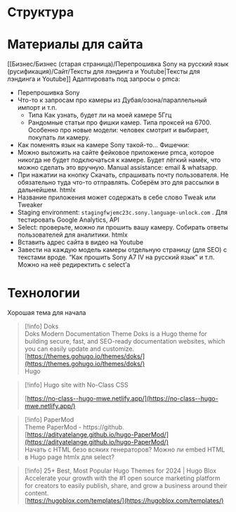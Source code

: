 # Структура
# Материалы для сайта
[[Бизнес/Бизнес (старая страница)/Перепрошивка Sony на русский язык (русификация)/Сайт/Тексты для лэндинга и Youtube|Тексты для лэндинга и Youtube]]
Адаптировать под запросы о pmca:
- Перепрошивка Sony
- Что-то к запросам про камеры из Дубая/озона/параллельный импорт и т.п.
    - Типа Как узнать, будет ли на моей камере 5Ггц
    - Рандомные статьи про фишки камер. Типа проксей на 6700. Особенно про новые модели: человек смотрит и выбирает, покупать ли камеру.
- Как поменять язык на камере Sony такой-то…
Фишечки:
- Можно выложить на сайте фейковое приложение pmca, которое никогда не будет подключаться к камере. Будет лёгкий намёк, что можно сделать это вручную. Manual assistance: email & whatsapp.
- При нажатии на кнопку Скачать, спрашивать почту пользователя. Не обязательно туда что-то отправлять. Соберём это для рассылки в дальнейшем. htmlx
- Название приложения может содержать в себе слово Tweak или Tweaker
- Staging environment: `stagingfwjemc23c.sony.language-unlock.com` . Для тестировать Google Analytics, API
- Select: проверьте, можно ли прошить вашу камеру. Собирать ответы пользователей для аналитики. htmlx
- Вставить адрес сайта в видео на Youtube
- Завести на каждую модель камеры отдельную страницу (для SEO) с текстами вроде. “Как прошить Sony A7 IV на русский язык” и т.п. Можно на неё редиректить с select’а
# Технологии
Хорошая тема для начала

> [!info] Doks  
> Doks Modern Documentation Theme Doks is a Hugo theme for building secure, fast, and SEO-ready documentation websites, which you can easily update and customize.  
> [https://themes.gohugo.io/themes/doks/](https://themes.gohugo.io/themes/doks/)  
Hugo

> [!info] Hugo site with No-Class CSS  
>  
> [https://no-class--hugo-mwe.netlify.app/](https://no-class--hugo-mwe.netlify.app/)  

> [!info] PaperMod  
> Theme PaperMod - https://github.  
> [https://adityatelange.github.io/hugo-PaperMod/](https://adityatelange.github.io/hugo-PaperMod/)  
Начать с HTML безо всяких генераторов? Можно ли embed HTML в Hugo page
htmlx для select?

> [!info] 25+ Best, Most Popular Hugo Themes for 2024 | Hugo Blox  
> Accelerate your growth with the \#1 open source marketing platform for creators to easily publish, share, and grow a business around their content.  
> [https://hugoblox.com/templates/](https://hugoblox.com/templates/)